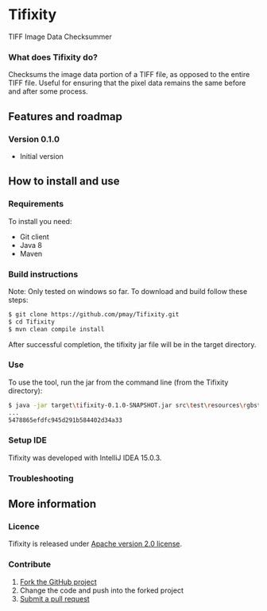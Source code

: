 # Tifixity

TIFF Image Data Checksummer

### What does Tifixity do?

Checksums the image data portion of a TIFF file, as opposed to the entire TIFF file. Useful 
for ensuring that the pixel data remains the same before and after some process.

## Features and roadmap

### Version 0.1.0

* Initial version

## How to install and use

### Requirements

To install you need:

* Git client
* Java 8
* Maven

### Build instructions

Note: Only tested on windows so far.
To download and build follow these steps:

```bash
$ git clone https://github.com/pmay/Tifixity.git
$ cd Tifixity
$ mvn clean compile install
```

After successful completion, the tifixity jar file will be in the target directory.

### Use

To use the tool, run the jar from the command line (from the Tifixity directory):
```bash
$ java -jar target\tifixity-0.1.0-SNAPSHOT.jar src\test\resources\rgbstrips.tiff
...
5478865efdfc945d291b584402d34a33
```

### Setup IDE

Tifixity was developed with IntelliJ IDEA 15.0.3.

### Troubleshooting

## More information

### Licence

Tifixity is released under [Apache version 2.0 license](LICENSE.txt).

### Contribute

1. [Fork the GitHub project](https://help.github.com/articles/fork-a-repo)
2. Change the code and push into the forked project
3. [Submit a pull request](https://help.github.com/articles/using-pull-requests)
